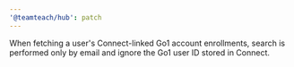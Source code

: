 ```yaml
---
'@teamteach/hub': patch
---
```


When fetching a user's Connect-linked Go1 account enrollments, search is performed only by email and ignore the Go1 user ID stored in Connect.
